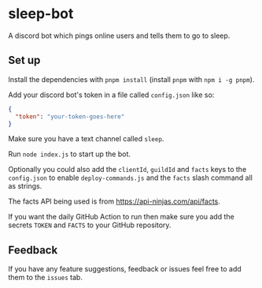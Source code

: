 # sleep-bot

A discord bot which pings online users and tells them to go to sleep.

## Set up

Install the dependencies with `pnpm install` (install `pnpm` with `npm i -g pnpm`).

Add your discord bot's token in a file called `config.json` like so:

```json
{
  "token": "your-token-goes-here"
}
```

Make sure you have a text channel called `sleep`.

Run `node index.js` to start up the bot.

Optionally you could also add the `clientId`, `guildId` and `facts` keys to the `config.json` to enable `deploy-commands.js` and the `facts` slash command all as strings.

The facts API being used is from https://api-ninjas.com/api/facts.

If you want the daily GitHub Action to run then make sure you add the secrets `TOKEN` and `FACTS` to your GitHub repository.

## Feedback

If you have any feature suggestions, feedback or issues feel free to add them to the `issues` tab.
